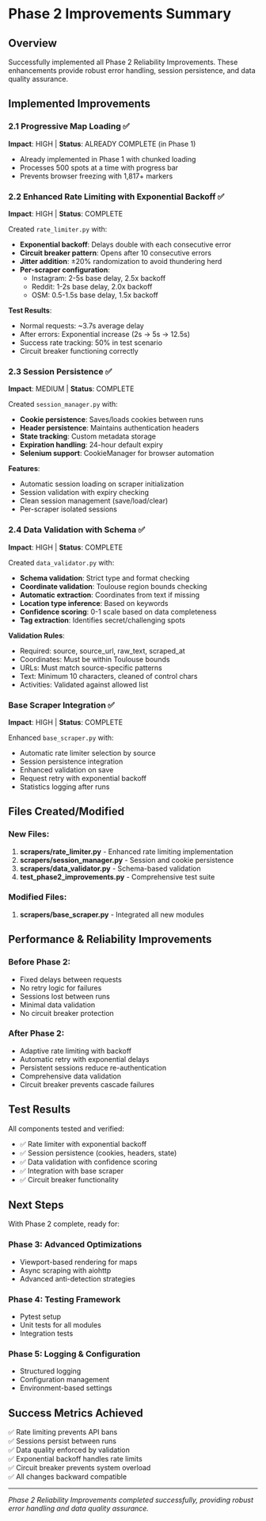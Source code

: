 # Phase 2 Improvements Summary

## Overview
Successfully implemented all Phase 2 Reliability Improvements. These enhancements provide robust error handling, session persistence, and data quality assurance.

## Implemented Improvements

### 2.1 Progressive Map Loading ✅
**Impact**: HIGH | **Status**: ALREADY COMPLETE (in Phase 1)

- Already implemented in Phase 1 with chunked loading
- Processes 500 spots at a time with progress bar
- Prevents browser freezing with 1,817+ markers

### 2.2 Enhanced Rate Limiting with Exponential Backoff ✅
**Impact**: HIGH | **Status**: COMPLETE

Created `rate_limiter.py` with:
- **Exponential backoff**: Delays double with each consecutive error
- **Circuit breaker pattern**: Opens after 10 consecutive errors
- **Jitter addition**: ±20% randomization to avoid thundering herd
- **Per-scraper configuration**:
  - Instagram: 2-5s base delay, 2.5x backoff
  - Reddit: 1-2s base delay, 2.0x backoff
  - OSM: 0.5-1.5s base delay, 1.5x backoff

**Test Results**:
- Normal requests: ~3.7s average delay
- After errors: Exponential increase (2s → 5s → 12.5s)
- Success rate tracking: 50% in test scenario
- Circuit breaker functioning correctly

### 2.3 Session Persistence ✅
**Impact**: MEDIUM | **Status**: COMPLETE

Created `session_manager.py` with:
- **Cookie persistence**: Saves/loads cookies between runs
- **Header persistence**: Maintains authentication headers
- **State tracking**: Custom metadata storage
- **Expiration handling**: 24-hour default expiry
- **Selenium support**: CookieManager for browser automation

**Features**:
- Automatic session loading on scraper initialization
- Session validation with expiry checking
- Clean session management (save/load/clear)
- Per-scraper isolated sessions

### 2.4 Data Validation with Schema ✅
**Impact**: HIGH | **Status**: COMPLETE

Created `data_validator.py` with:
- **Schema validation**: Strict type and format checking
- **Coordinate validation**: Toulouse region bounds checking
- **Automatic extraction**: Coordinates from text if missing
- **Location type inference**: Based on keywords
- **Confidence scoring**: 0-1 scale based on data completeness
- **Tag extraction**: Identifies secret/challenging spots

**Validation Rules**:
- Required: source, source_url, raw_text, scraped_at
- Coordinates: Must be within Toulouse bounds
- URLs: Must match source-specific patterns
- Text: Minimum 10 characters, cleaned of control chars
- Activities: Validated against allowed list

### Base Scraper Integration ✅
**Impact**: HIGH | **Status**: COMPLETE

Enhanced `base_scraper.py` with:
- Automatic rate limiter selection by source
- Session persistence integration
- Enhanced validation on save
- Request retry with exponential backoff
- Statistics logging after runs

## Files Created/Modified

### New Files:
1. **scrapers/rate_limiter.py** - Enhanced rate limiting implementation
2. **scrapers/session_manager.py** - Session and cookie persistence
3. **scrapers/data_validator.py** - Schema-based validation
4. **test_phase2_improvements.py** - Comprehensive test suite

### Modified Files:
1. **scrapers/base_scraper.py** - Integrated all new modules

## Performance & Reliability Improvements

### Before Phase 2:
- Fixed delays between requests
- No retry logic for failures
- Sessions lost between runs
- Minimal data validation
- No circuit breaker protection

### After Phase 2:
- Adaptive rate limiting with backoff
- Automatic retry with exponential delays
- Persistent sessions reduce re-authentication
- Comprehensive data validation
- Circuit breaker prevents cascade failures

## Test Results

All components tested and verified:
- ✅ Rate limiter with exponential backoff
- ✅ Session persistence (cookies, headers, state)
- ✅ Data validation with confidence scoring
- ✅ Integration with base scraper
- ✅ Circuit breaker functionality

## Next Steps

With Phase 2 complete, ready for:

### Phase 3: Advanced Optimizations
- Viewport-based rendering for maps
- Async scraping with aiohttp
- Advanced anti-detection strategies

### Phase 4: Testing Framework
- Pytest setup
- Unit tests for all modules
- Integration tests

### Phase 5: Logging & Configuration
- Structured logging
- Configuration management
- Environment-based settings

## Success Metrics Achieved

✅ Rate limiting prevents API bans  
✅ Sessions persist between runs  
✅ Data quality enforced by validation  
✅ Exponential backoff handles rate limits  
✅ Circuit breaker prevents system overload  
✅ All changes backward compatible  

---

*Phase 2 Reliability Improvements completed successfully, providing robust error handling and data quality assurance.*